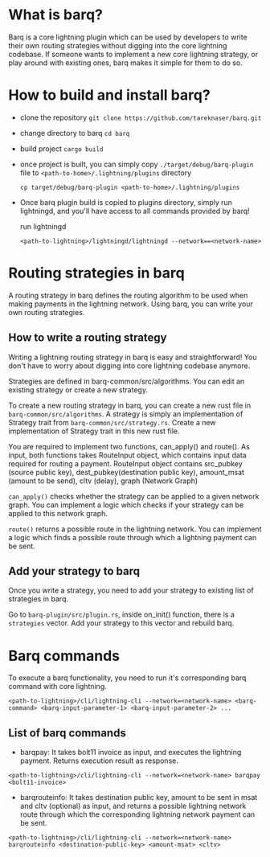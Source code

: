 # What is barq?

Barq is a core lightning plugin which can be used by developers to write their own routing strategies without digging 
into the core lightning codebase. If someone wants to implement a new core lightning strategy, or play around with 
existing ones, barq makes it simple for them to do so.


# How to build and install barq?

- clone the repository
`git clone https://github.com/tareknaser/barq.git`

- change directory to barq
`cd barq`

- build project
`cargo build`

- once project is built, you can simply copy ```./target/debug/barq-plugin``` file to ```<path-to-home>/.lightning/plugins``` directory

    `cp target/debug/barq-plugin <path-to-home>/.lightning/plugins`

- Once barq plugin build is copied to plugins directory, simply run lightningd, and you'll have access to all commands provided by barq!

    run lightningd

    `<path-to-lightning>/lightningd/lightningd --network==<network-name>`
    
# Routing strategies in barq

A routing strategy in barq defines the routing algorithm to be used when making payments in the lightning network. Using barq, you can write your own routing strategies.

## How to write a routing strategy

Writing a lightning routing strategy in barq is easy and straightforward! You don't have to worry about digging into core lightning codebase anymore. 

Strategies are defined in barq-common/src/algorithms. You can edit an existing strategy or create a new strategy.

To create a new routing strategy in barq, you can create a new rust file in ```barq-common/src/algorithms```. A strategy is simply an implementation of Strategy trait from ```barq-common/src/strategy.rs```. Create a new implementation of Strategy trait in this new rust file.

You are required to implement two functions, can_apply() and route(). As input, both functions takes RouteInput object, which contains input data required for routing a payment. RouteInput object contains src_pubkey (source public key), dest_pubkey(destination public key), amount_msat (amount to be send), cltv (delay), graph (Network Graph) 

`can_apply()` checks whether the strategy can be applied to a given network graph. You can implement a logic which checks if your strategy can be applied to this network graph.


`route()` returns a possible route in the lightning network. You can implement a logic which finds a possible route through which a lightning payment can be sent.

## Add your strategy to barq

Once you write a strategy, you need to add your strategy to existing list of strategies in barq. 

Go to `barq-plugin/src/plugin.rs`, inside on_init() function, there is a `strategies` vector. Add your strategy to this vector and rebuild barq. 

# Barq commands

To execute a barq functionality, you need to run it's corresponding barq command with core lightning. 

`<path-to-lightning>/cli/lightning-cli --network=<network-name> <barq-command> <barq-input-parameter-1> <barq-input-parameter-2> ...`

## List of barq commands

- barqpay: It takes bolt11 invoice as input, and executes the lightning payment. Returns execution result as response.

`<path-to-lightning>/cli/lightning-cli --network=<network-name> barqpay <bolt11-invoice>`

- barqrouteinfo: It takes destination public key, amount to be sent in msat and cltv (optional) as input, and returns a possible lightning network route through which the corresponding lightning network payment can be sent. 

`<path-to-lightning>/cli/lightning-cli --network=<network-name> barqrouteinfo <destination-public-key> <amount-msat> <cltv>`
